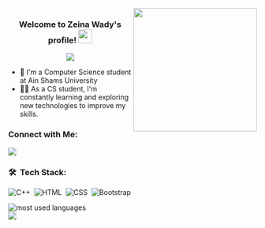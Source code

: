 <img width="250" align="right" src="https://c.tenor.com/_DOBjnGspYAAAAAM/code-coding.gif">

<h3 align="center">
  Welcome to Zeina Wady's profile!
  <img src="https://media.giphy.com/media/hvRJCLFzcasrR4ia7z/giphy.gif" width="28">
</h3>

<!-- Typing SVG by DenverCoder1 - https://github.com/DenverCoder1/readme-typing-svg -->
<p align="center">
  <a href="https://github.com/DenverCoder1/readme-typing-svg">
    <img src="https://readme-typing-svg.herokuapp.com/?lines=Computer%20Science%20Student;Always%20learning%20new%20things&font=Fira%20Code&center=true&width=440&height=45&color=f75c7e&vCenter=true&size=22">
  </a>
</p> 

- 🏢 I'm a Computer Science student at Ain Shams University
- 👨‍💻 As a CS student, I'm constantly learning and exploring new technologies to improve my skills.

### Connect with Me:

<a href="https://www.linkedin.com/in/zeina-wady-356b99264/" target="_blank">
  <img src="https://img.shields.io/badge/-Zeina%20Wady-0077B5?style=for-the-badge&logo=Linkedin&logoColor=white"/>
</a>

### 🛠 &nbsp;Tech Stack:
![C++](https://img.shields.io/badge/-C++-05122A?style=flat&logo=c%2B%2B&logoColor=00599C)&nbsp;
![HTML](https://img.shields.io/badge/-HTML-05122A?style=flat&logo=HTML5)&nbsp;
![CSS](https://img.shields.io/badge/-CSS-05122A?style=flat&logo=CSS3&logoColor=1572B6)&nbsp;
![Bootstrap](https://img.shields.io/badge/-Bootstrap-05122A?style=flat&logo=bootstrap&logoColor=563D7C)&nbsp;

<img align="left" src="https://github-readme-stats.vercel.app/api/top-langs?username=zeinawady&show_icons=true&locale=en&layout=compact&theme=radical&count_private=true" alt="most used languages" />

<br>

<a href="https://komarev.com/ghpvc/?username=zeinawady&style=for-the-badge">
  <img src="https://komarev.com/ghpvc/?username=zeinawady&style=for-the-badge">
</a>
